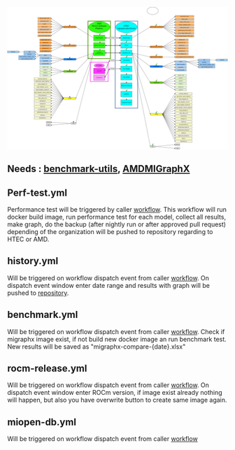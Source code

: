 ![MIGraphX graph](https://github.com/migraphx-benchmark/actions/blob/main/Migraphx.drawio.png)

Needs : [benchmark-utils](https://github.com/migraphx-benchmark/benchmark-utils), [AMDMIGraphX](https://github.com/migraphx-benchmark/AMDMIGraphX)
-------------------------------------------------------------------------------------------
## Perf-test.yml

Performance test  will be triggered by caller [workflow](https://github.com/migraphx-benchmark/AMDMIGraphX/blob/develop/.github/workflows/performance.yaml). This workflow will run docker build image, run performance test for each model, collect all results, make graph, do the backup (after nightly run or after approved pull request) depending of the organization will be pushed to repository regarding to HTEC or AMD.


## history.yml 
Will be triggered on workflow dispatch event from caller [workflow](https://github.com/migraphx-benchmark/AMDMIGraphX/blob/develop/.github/workflows/history.yaml). On dispatch event window enter date range and results with graph will be pushed to [repository](https://github.com/migraphx-benchmark/migraphx-reports).



## benchmark.yml 
Will be triggered on workflow dispatch event from caller [workflow](https://github.com/migraphx-benchmark/AMDMIGraphX/blob/develop/.github/workflows/benchmark.yaml). Check if migraphx image exist, if not build new docker image an run benchmark test. New results will be saved as "migraphx-compare-{date}.xlsx"

## rocm-release.yml
Will be triggered on workflow dispatch event from caller [workflow](https://github.com/migraphx-benchmark/AMDMIGraphX/blob/develop/.github/workflows/rocm-image-release.yaml). On dispatch event window enter ROCm version, if image exist already nothing will happen, but also you have overwrite button to create same image again.

## miopen-db.yml
Will be triggered on workflow dispatch event from caller [workflow](https://github.com/migraphx-benchmark/AMDMIGraphX/blob/develop/.github/workflows/miopen_database.yaml)


